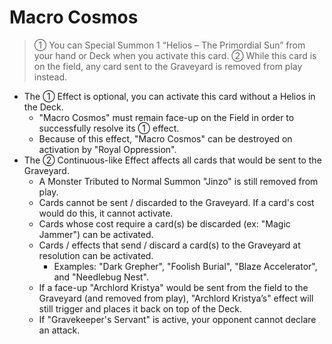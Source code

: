 # Macro Cosmos

> ① You can Special Summon 1 “Helios – The Primordial Sun” from your hand or Deck when you activate this card. ② While this card is on the field, any card sent to the Graveyard is removed from play instead.

*   The ① Effect is optional, you can activate this card without a Helios in the Deck.
    *   "Macro Cosmos" must remain face-up on the Field in order to successfully resolve its ① effect.
    *   Because of this effect, "Macro Cosmos" can be destroyed on activation by "Royal Oppression".
*   The ② Continuous-like Effect affects all cards that would be sent to the Graveyard.
    *   A Monster Tributed to Normal Summon "Jinzo" is still removed from play.
    *   Cards cannot be sent / discarded to the Graveyard. If a card's cost would do this, it cannot activate.
    *   Cards whose cost require a card(s) be discarded (ex: "Magic Jammer") can be activated.
    *   Cards / effects that send / discard a card(s) to the Graveyard at resolution can be activated.
        *   Examples: "Dark Grepher", "Foolish Burial", "Blaze Accelerator", and "Needlebug Nest".
    *   If a face-up "Archlord Kristya" would be sent from the field to the Graveyard (and removed from play), "Archlord Kristya’s" effect will still trigger and places it back on top of the Deck.
    *   If "Gravekeeper's Servant" is active, your opponent cannot declare an attack.
